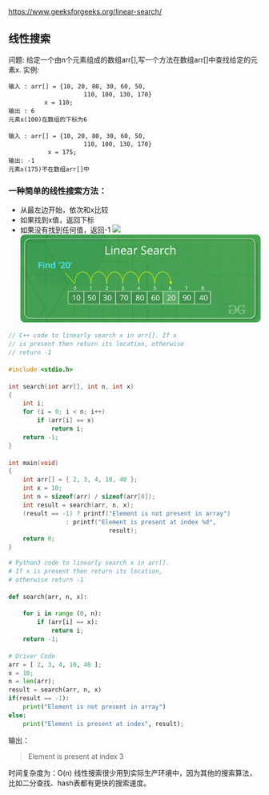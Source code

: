 https://www.geeksforgeeks.org/linear-search/

## 线性搜索
问题: 给定一个由n个元素组成的数组arr[],写一个方法在数组arr[]中查找给定的元素x.
实例:
```
输入 : arr[] = {10, 20, 80, 30, 60, 50, 
                     110, 100, 130, 170}
          x = 110;
输出 : 6
元素x(100)在数组的下标为6

输入 : arr[] = {10, 20, 80, 30, 60, 50, 
                     110, 100, 130, 170}
           x = 175;
输出: -1
元素x(175)不在数组arr[]中
```

### 一种简单的线性搜索方法：
* 从最左边开始，依次和x比较
* 如果找到x值，返回下标
* 如果没有找到任何值，返回-1
![](./Linear_Search.png)
![](Linear-Search.png)


```c
// C++ code to linearly search x in arr[]. If x 
// is present then return its location, otherwise 
// return -1 

#include <stdio.h> 

int search(int arr[], int n, int x) 
{ 
	int i; 
	for (i = 0; i < n; i++) 
		if (arr[i] == x) 
			return i; 
	return -1; 
} 

int main(void) 
{ 
	int arr[] = { 2, 3, 4, 10, 40 }; 
	int x = 10; 
	int n = sizeof(arr) / sizeof(arr[0]); 
	int result = search(arr, n, x); 
	(result == -1) ? printf("Element is not present in array") 
				: printf("Element is present at index %d", 
							result); 
	return 0; 
} 

```

```python
# Python3 code to linearly search x in arr[]. 
# If x is present then return its location, 
# otherwise return -1 

def search(arr, n, x): 

	for i in range (0, n): 
		if (arr[i] == x): 
			return i; 
	return -1; 

# Driver Code 
arr = [ 2, 3, 4, 10, 40 ]; 
x = 10; 
n = len(arr); 
result = search(arr, n, x) 
if(result == -1): 
	print("Element is not present in array") 
else: 
	print("Element is present at index", result); 

```

输出：
> Element is present at index 3

时间复杂度为：O(n)
线性搜索很少用到实际生产环境中，因为其他的搜索算法，比如二分查找、hash表都有更快的搜索速度。


